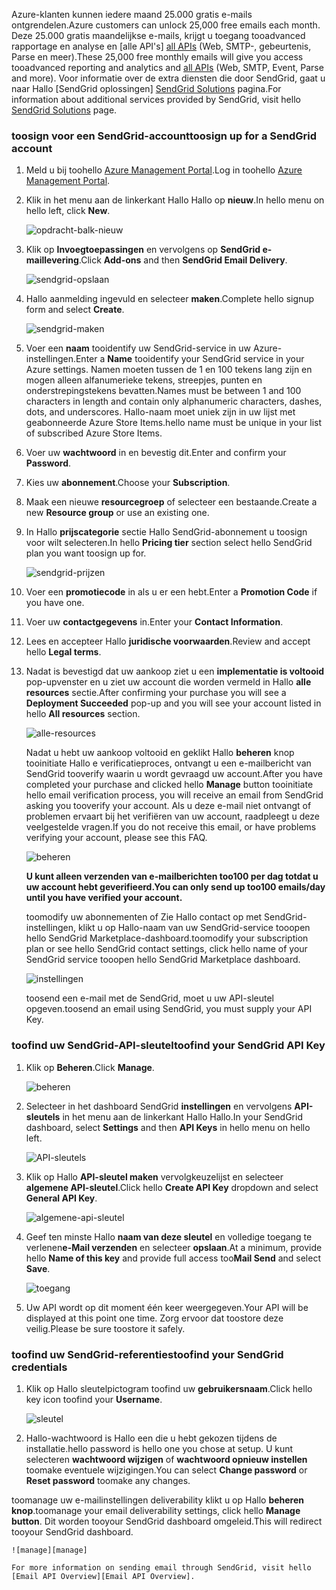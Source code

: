 <span data-ttu-id="b8189-101">Azure-klanten kunnen iedere maand 25.000 gratis e-mails ontgrendelen.</span><span class="sxs-lookup"><span data-stu-id="b8189-101">Azure customers can unlock 25,000 free emails each month.</span></span> <span data-ttu-id="b8189-102">Deze 25.000 gratis maandelijkse e-mails, krijgt u toegang tooadvanced rapportage en analyse en [alle API's] [ all APIs] (Web, SMTP-, gebeurtenis, Parse en meer).</span><span class="sxs-lookup"><span data-stu-id="b8189-102">These 25,000 free monthly emails will give you access tooadvanced reporting and analytics and [all APIs][all APIs] (Web, SMTP, Event, Parse and more).</span></span> <span data-ttu-id="b8189-103">Voor informatie over de extra diensten die door SendGrid, gaat u naar Hallo [SendGrid oplossingen] [ SendGrid Solutions] pagina.</span><span class="sxs-lookup"><span data-stu-id="b8189-103">For information about additional services provided by SendGrid, visit hello [SendGrid Solutions][SendGrid Solutions] page.</span></span>

### <a name="toosign-up-for-a-sendgrid-account"></a><span data-ttu-id="b8189-104">toosign voor een SendGrid-account</span><span class="sxs-lookup"><span data-stu-id="b8189-104">toosign up for a SendGrid account</span></span>
1. <span data-ttu-id="b8189-105">Meld u bij toohello [Azure Management Portal][Azure Management Portal].</span><span class="sxs-lookup"><span data-stu-id="b8189-105">Log in toohello [Azure Management Portal][Azure Management Portal].</span></span>
2. <span data-ttu-id="b8189-106">Klik in het menu aan de linkerkant Hallo Hallo op **nieuw**.</span><span class="sxs-lookup"><span data-stu-id="b8189-106">In hello menu on hello left, click **New**.</span></span>

    ![opdracht-balk-nieuw][command-bar-new]
3. <span data-ttu-id="b8189-108">Klik op **Invoegtoepassingen** en vervolgens op **SendGrid e-maillevering**.</span><span class="sxs-lookup"><span data-stu-id="b8189-108">Click **Add-ons** and then **SendGrid Email Delivery**.</span></span>

    ![sendgrid-opslaan][sendgrid-store]
4. <span data-ttu-id="b8189-110">Hallo aanmelding ingevuld en selecteer **maken**.</span><span class="sxs-lookup"><span data-stu-id="b8189-110">Complete hello signup form and select **Create**.</span></span>

    ![sendgrid-maken][sendgrid-create]
5. <span data-ttu-id="b8189-112">Voer een **naam** tooidentify uw SendGrid-service in uw Azure-instellingen.</span><span class="sxs-lookup"><span data-stu-id="b8189-112">Enter a **Name** tooidentify your SendGrid service in your Azure settings.</span></span> <span data-ttu-id="b8189-113">Namen moeten tussen de 1 en 100 tekens lang zijn en mogen alleen alfanumerieke tekens, streepjes, punten en onderstrepingstekens bevatten.</span><span class="sxs-lookup"><span data-stu-id="b8189-113">Names must be between 1 and 100 characters in length and contain only alphanumeric characters, dashes, dots, and underscores.</span></span> <span data-ttu-id="b8189-114">Hallo-naam moet uniek zijn in uw lijst met geabonneerde Azure Store Items.</span><span class="sxs-lookup"><span data-stu-id="b8189-114">hello name must be unique in your list of subscribed Azure Store Items.</span></span>
6. <span data-ttu-id="b8189-115">Voer uw **wachtwoord** in en bevestig dit.</span><span class="sxs-lookup"><span data-stu-id="b8189-115">Enter and confirm your **Password**.</span></span>
7. <span data-ttu-id="b8189-116">Kies uw **abonnement**.</span><span class="sxs-lookup"><span data-stu-id="b8189-116">Choose your **Subscription**.</span></span>
8. <span data-ttu-id="b8189-117">Maak een nieuwe **resourcegroep** of selecteer een bestaande.</span><span class="sxs-lookup"><span data-stu-id="b8189-117">Create a new **Resource group** or use an existing one.</span></span>
9. <span data-ttu-id="b8189-118">In Hallo **prijscategorie** sectie Hallo SendGrid-abonnement u toosign voor wilt selecteren.</span><span class="sxs-lookup"><span data-stu-id="b8189-118">In hello **Pricing tier** section select hello SendGrid plan you want toosign up for.</span></span>

    ![sendgrid-prijzen][sendgrid-pricing]
10. <span data-ttu-id="b8189-120">Voer een **promotiecode** in als u er een hebt.</span><span class="sxs-lookup"><span data-stu-id="b8189-120">Enter a **Promotion Code** if you have one.</span></span>
11. <span data-ttu-id="b8189-121">Voer uw **contactgegevens** in.</span><span class="sxs-lookup"><span data-stu-id="b8189-121">Enter your **Contact Information**.</span></span>
12. <span data-ttu-id="b8189-122">Lees en accepteer Hallo **juridische voorwaarden**.</span><span class="sxs-lookup"><span data-stu-id="b8189-122">Review and accept hello **Legal terms**.</span></span>
13. <span data-ttu-id="b8189-123">Nadat is bevestigd dat uw aankoop ziet u een **implementatie is voltooid** pop-upvenster en u ziet uw account die worden vermeld in Hallo **alle resources** sectie.</span><span class="sxs-lookup"><span data-stu-id="b8189-123">After confirming your purchase you will see a **Deployment Succeeded** pop-up and you will see your account listed in hello **All resources** section.</span></span>

    ![alle-resources][all-resources]

    <span data-ttu-id="b8189-125">Nadat u hebt uw aankoop voltooid en geklikt Hallo **beheren** knop tooinitiate Hallo e verificatieproces, ontvangt u een e-mailbericht van SendGrid tooverify waarin u wordt gevraagd uw account.</span><span class="sxs-lookup"><span data-stu-id="b8189-125">After you have completed your purchase and clicked hello **Manage** button tooinitiate hello email verification process, you will receive an email from SendGrid asking you tooverify your account.</span></span> <span data-ttu-id="b8189-126">Als u deze e-mail niet ontvangt of problemen ervaart bij het verifiëren van uw account, raadpleegt u deze veelgestelde vragen.</span><span class="sxs-lookup"><span data-stu-id="b8189-126">If you do not receive this email, or have problems verifying your account, please see this FAQ.</span></span>

    ![beheren][manage]

    <span data-ttu-id="b8189-128">**U kunt alleen verzenden van e-mailberichten too100 per dag totdat u uw account hebt geverifieerd.**</span><span class="sxs-lookup"><span data-stu-id="b8189-128">**You can only send up too100 emails/day until you have verified your account.**</span></span>

    <span data-ttu-id="b8189-129">toomodify uw abonnementen of Zie Hallo contact op met SendGrid-instellingen, klikt u op Hallo-naam van uw SendGrid-service tooopen hello SendGrid Marketplace-dashboard.</span><span class="sxs-lookup"><span data-stu-id="b8189-129">toomodify your subscription plan or see hello SendGrid contact settings, click hello name of your SendGrid service tooopen hello SendGrid Marketplace dashboard.</span></span>

    ![instellingen][settings]

    <span data-ttu-id="b8189-131">toosend een e-mail met de SendGrid, moet u uw API-sleutel opgeven.</span><span class="sxs-lookup"><span data-stu-id="b8189-131">toosend an email using SendGrid, you must supply your API Key.</span></span>

### <a name="toofind-your-sendgrid-api-key"></a><span data-ttu-id="b8189-132">toofind uw SendGrid-API-sleutel</span><span class="sxs-lookup"><span data-stu-id="b8189-132">toofind your SendGrid API Key</span></span>
1. <span data-ttu-id="b8189-133">Klik op **Beheren**.</span><span class="sxs-lookup"><span data-stu-id="b8189-133">Click **Manage**.</span></span>

    ![beheren][manage]
2. <span data-ttu-id="b8189-135">Selecteer in het dashboard SendGrid **instellingen** en vervolgens **API-sleutels** in het menu aan de linkerkant Hallo Hallo.</span><span class="sxs-lookup"><span data-stu-id="b8189-135">In your SendGrid dashboard, select **Settings** and then **API Keys** in hello menu on hello left.</span></span>

    ![API-sleutels][api-keys]

3. <span data-ttu-id="b8189-137">Klik op Hallo **API-sleutel maken** vervolgkeuzelijst en selecteer **algemene API-sleutel**.</span><span class="sxs-lookup"><span data-stu-id="b8189-137">Click hello **Create API Key** dropdown and select **General API Key**.</span></span>

    ![algemene-api-sleutel][general-api-key]
4. <span data-ttu-id="b8189-139">Geef ten minste Hallo **naam van deze sleutel** en volledige toegang te verlenen**e-Mail verzenden** en selecteer **opslaan**.</span><span class="sxs-lookup"><span data-stu-id="b8189-139">At a minimum, provide hello **Name of this key** and provide full access too**Mail Send** and select **Save**.</span></span>

    ![toegang][access]
5. <span data-ttu-id="b8189-141">Uw API wordt op dit moment één keer weergegeven.</span><span class="sxs-lookup"><span data-stu-id="b8189-141">Your API will be displayed at this point one time.</span></span> <span data-ttu-id="b8189-142">Zorg ervoor dat toostore deze veilig.</span><span class="sxs-lookup"><span data-stu-id="b8189-142">Please be sure toostore it safely.</span></span>

### <a name="toofind-your-sendgrid-credentials"></a><span data-ttu-id="b8189-143">toofind uw SendGrid-referenties</span><span class="sxs-lookup"><span data-stu-id="b8189-143">toofind your SendGrid credentials</span></span>
1. <span data-ttu-id="b8189-144">Klik op Hallo sleutelpictogram toofind uw **gebruikersnaam**.</span><span class="sxs-lookup"><span data-stu-id="b8189-144">Click hello key icon toofind your **Username**.</span></span>

    ![sleutel][key]
2. <span data-ttu-id="b8189-146">Hallo-wachtwoord is Hallo een die u hebt gekozen tijdens de installatie.</span><span class="sxs-lookup"><span data-stu-id="b8189-146">hello password is hello one you chose at setup.</span></span> <span data-ttu-id="b8189-147">U kunt selecteren **wachtwoord wijzigen** of **wachtwoord opnieuw instellen** toomake eventuele wijzigingen.</span><span class="sxs-lookup"><span data-stu-id="b8189-147">You can select **Change password** or **Reset password** toomake any changes.</span></span>

<span data-ttu-id="b8189-148">toomanage uw e-mailinstellingen deliverability klikt u op Hallo **beheren knop**.</span><span class="sxs-lookup"><span data-stu-id="b8189-148">toomanage your email deliverability settings, click hello **Manage button**.</span></span> <span data-ttu-id="b8189-149">Dit worden tooyour SendGrid dashboard omgeleid.</span><span class="sxs-lookup"><span data-stu-id="b8189-149">This will redirect tooyour SendGrid dashboard.</span></span>

    ![manage][manage]

    For more information on sending email through SendGrid, visit hello [Email API Overview][Email API Overview].

<!--images-->

[command-bar-new]: ./media/sendgrid-sign-up/new-addon.png
[sendgrid-store]: ./media/sendgrid-sign-up/sendgrid-store.png
[sendgrid-create]: ./media/sendgrid-sign-up/sendgrid-create.png
[sendgrid-pricing]: ./media/sendgrid-sign-up/sendgrid-pricing.png
[all-resources]: ./media/sendgrid-sign-up/all-resources.png
[manage]: ./media/sendgrid-sign-up/manage.png
[settings]: ./media/sendgrid-sign-up/settings.png
[api-keys]: ./media/sendgrid-sign-up/api-keys.png
[general-api-key]: ./media/sendgrid-sign-up/general-api-key.png
[access]: ./media/sendgrid-sign-up/access.png
[key]: ./media/sendgrid-sign-up/key.png

<!--Links-->

[SendGrid Solutions]: https://sendgrid.com/solutions
[Azure Management Portal]: https://manage.windowsazure.com
[SendGrid Getting Started]: http://sendgrid.com/docs
[SendGrid Provisioning Process]: https://support.sendgrid.com/hc/articles/200181628-Why-is-my-account-being-provisioned-
[all APIs]: https://sendgrid.com/docs/API_Reference/index.html
[Email API Overview]: https://sendgrid.com/docs/API_Reference/Web_API_v3/Mail/index.html
